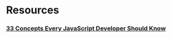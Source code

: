 # Resources

### [33 Concepts Every JavaScript Developer Should Know](https://github.com/leonardomso/33-js-concepts)
